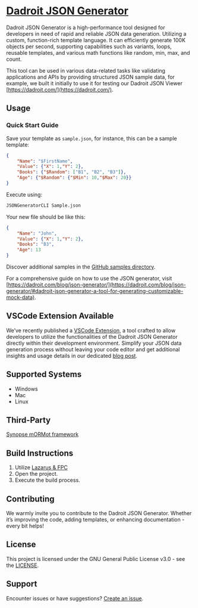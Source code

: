 # [Dadroit JSON Generator](https://dadroit.com/)

Dadroit JSON Generator is a high-performance tool designed for developers in need of rapid and reliable JSON data generation. Utilizing a custom, function-rich template language. It can efficiently generate 100K objects per second, supporting capabilities such as variants, loops, reusable templates, and various math functions like random, min, max, and count.

This tool can be used in various data-related tasks like validating applications and APIs by providing structured JSON sample data, for example, we built it initially to use it for testing our Dadroit JSON Viewer [https://dadroit.com/](https://dadroit.com/).

## **Usage**

### **Quick Start Guide**

Save your template as `sample.json`, for instance, this can be a sample template:

```json
{
    "Name": "$FirstName",
    "Value": {"X": 1,"Y": 2},
    "Books": {"$Random": ["B1", "B2", "B3"]},
    "Age": {"$Random": {"$Min": 10,"$Max": 20}}
}
```

Execute using:

```bash
JSONGeneratorCLI Sample.json
```

Your new file should be like this:

```json
{
    "Name": "John",
    "Value": {"X": 1,"Y": 2},
    "Books": "B3",
    "Age": 13
}
```

Discover additional samples in the [GitHub samples directory](https://github.com/DadroitOrganization/Generator/tree/main/Samples).

For a comprehensive guide on how to use the JSON generator, visit [https://dadroit.com/blog/json-generator/](https://dadroit.com/blog/json-generator/#dadroit-json-generator-a-tool-for-generating-customizable-mock-data).

## **VSCode Extension Available**

We’ve recently published a [VSCode Extension](https://github.com/DadroitOrganization/JSONGeneratorExtension.git), a tool crafted to allow developers to utilize the functionalities of the Dadroit JSON Generator directly within their development environment. Simplify your JSON data generation process without leaving your code editor and get additional insights and usage details in our dedicated [blog post](https://dadroit.com/blog/json-generator-vscode-extension/).

## **Supported Systems**

- Windows
- Mac
- Linux

## **Third-Party**

[Synopse mORMot framework](https://github.com/synopse/mORMot2)

## **Build Instructions**

1. Utilize [Lazarus & FPC](https://www.lazarus-ide.org/)
2. Open the project.
3. Execute the build process.

## **Contributing**

We warmly invite you to contribute to the Dadroit JSON Generator. Whether it’s improving the code, adding templates, or enhancing documentation - every bit helps! 

## **License**

This project is licensed under the GNU General Public License v3.0 - see the [LICENSE](https://github.com/DadroitOrganization/Generator/blob/main/LICENSE.txt).

## **Support**

Encounter issues or have suggestions? [Create an issue](https://github.com/DadroitOrganization/Generator/issues).

